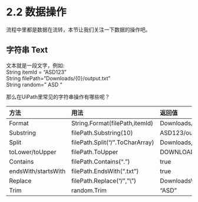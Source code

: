 # 2.2 数据操作

流程中里都是数据在流转，本节让我们关注一下数据的操作吧。

## 字符串 Text

文本就是一段文字，例如:  
String itemId = “ASD123”  
String filePath=”Downloads/{0}/output.txt”  
String random=” ASD “

那么在UiPath里常见的字符串操作有哪些呢？

| 方法 | 用法 | 返回值 |
| :--- | :--- | :--- |
| Format | String.Format\(filePath,itemId\) | Downloads/ASD123/output.txt |
| Substring | filePath.Substring\(10\) | ASD123/output.txt |
| Split | filePath.Split\(“/”.ToCharArray\) | Downloads, ASD123, output.txt |
| toLower/toUpper | filePath.ToUpper | DOWNLOADS/ASD123/OUTPUT.TXT |
| Contains | filePath.Contains\(“.”\) | true |
| endsWith/startsWith | filePath.EndsWith\(“.txt”\) | true |
| Replace | filePath.Replace\(“/”,”\”\) | Downloads\ASD123\output.txt |
| Trim | random.Trim | “ASD” |



